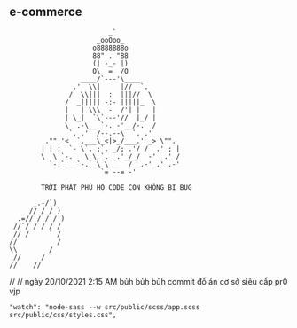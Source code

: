 ## e-commerce
 
                             _`				                       
                          _ooOoo_				                     
                         o8888888o				                     
                         88" . "88				                     
                         (| -_- |)				                     
                         O\  =  /O				                     
                      ____/`---'\____				                 
                    .'  \\|     |//  `.			                 
                   /  \\|||  :  |||//  \			                 
                  /  _||||| -:- |||||_  \			               
                  |   | \\\  -  /'| |   |			               
                  | \_|  `\`---'//  |_/ |			               
                  \  .-\__ `-. -'__/-.  /			               
                ___`. .'  /--.--\  `. .'___			             
             ."" '<  `.___\_<|>_/___.' _> \"".			           
            | | :  `- \`. ;`. _/; .'/ /  .' ; |		           
            \  \ `-.   \_\_`. _.'_/_/  -' _.' /		           
              `-.`___`-.__\ \___  /__.-'_.'_.-'
                           `= --= -'                    

            TRỜI PHẬT PHÙ HỘ CODE CON KHÔNG BỊ BUG

          _.-/`)
         // / / )
      .=// / / / )
     //`/ / / / /
     // /     ` /
    //          /
    \\        /
     //     /
    //    //
   //    //
ngày 20/10/2021 2:15 AM bủh bủh bủh commit đồ án cơ sở siêu cấp pr0 vjp


    "watch": "node-sass --w src/public/scss/app.scss src/public/css/styles.css",